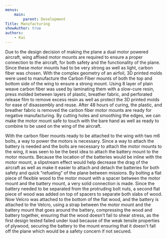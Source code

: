 ```yaml
---
menus:
    main:
        parent: Development
Title: Manufacturing
showAuthor: true
authors:
    - Kai
---
```


<!-- Needs some pictures/videos -->

Due to the design decision of making the plane a dual motor powered aircraft, wing affixed motor mounts are required to ensure a proper connection to the aircraft, for both safety and the functionality of the plane. Since these motor mounts had to be very strong as well as light, carbon fiber was chosen. With the complex geometry of an airfoil, 3D printed molds were used to manufacture the Carbon Fiber mounts of both the top and bottom side of the wing to ensure a strong mount. Using 8 layer of plain weave carbon fiber was used by laminating them with a slow-cure resin, press molded between layers of plastic, breather fabric, and perforated release film to remove excess resin as well as protect the 3D printed molds for ease of disassembly and reuse. After 48 hours of curing, the plastic, and breather fabric is removed the carbon fiber motor mounts are ready for negative manufacturing. By cutting holes and smoothing the edges, we can make the motor mount safe to touch with the bare hand as well as ready to combine to be used on the wing of the aircraft.
 
With the carbon fiber mounts ready to be attached to the wing with two m6 bolts, a way to power the motors is necessary. Since a way to attach the battery is needed and the bolts are necessary to attach the motor mounts to the wing, it was seen to be the best idea to attach the battery mount to the motor mounts. Because the location of the batteries would be inline with the motor mount, a slipstream effect would help decrease the drag of the aircraft as well as make it easier to attach and detach the batteries for both safety and quick “refueling” of the plane between missions. By bolting a flat piece of flexible wood to the motor mount with a spacer between the motor mount and the battery mount, a very solid connection is made. Since the battery needed to be separated from the protruding bolt nuts, a second flat piece of wood was added on top of spacers to separate both slabs of wood. Now Velcro was attached to the bottom of the flat wood, and the battery is attached to the Velcro, using a strap between the motor mount and the battery mount that goes around the battery, compressing the wood and battery together, ensuring that the wood doesn't fail to shear stress, as the first design tested failed under load because of the weak tensile properties of plywood, securing the battery to the mount ensuring that it doesn't fall off the plane which would be a safety concern if not secured. 
